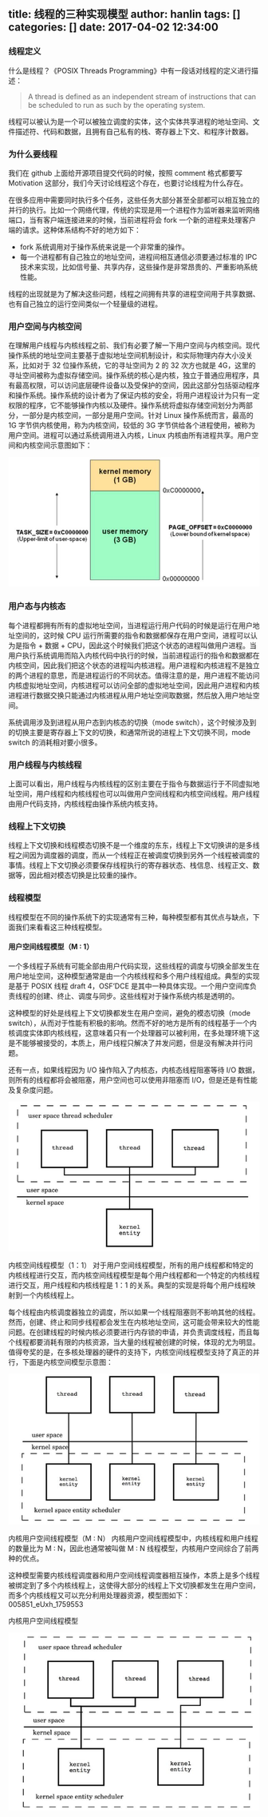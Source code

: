 title: 线程的三种实现模型
author: hanlin
tags: []
categories: []
date: 2017-04-02 12:34:00
---
### 线程定义
什么是线程？《POSIX Threads Programming》中有一段话对线程的定义进行描述：
>A thread is defined as an independent stream of instructions that can be scheduled to run as such by the operating system.

线程可以被认为是一个可以被独立调度的实体，这个实体共享进程的地址空间、文件描述符、代码和数据，且拥有自己私有的栈、寄存器上下文、和程序计数器。
<!--more-->

### 为什么要线程
我们在 github 上面给开源项目提交代码的时候，按照 comment 格式都要写 Motivation 这部分，我们今天讨论线程这个存在，也要讨论线程为什么存在。

在很多应用中需要同时执行多个任务，这些任务大部分甚至全部都可以相互独立的并行的执行。比如一个网络代理，传统的实现是用一个进程作为监听器来监听网络端口，当有客户端连接进来的时候，当前进程将会 fork 一个新的进程来处理客户端的请求。这种体系结构不好的地方如下：

* fork 系统调用对于操作系统来说是一个非常重的操作。
* 每一个进程都有自己独立的地址空间，进程间相互通信必须要通过标准的 IPC 技术来实现，比如信号量、共享内存，这些操作是非常昂贵的、严重影响系统性能。

线程的出现就是为了解决这些问题，线程之间拥有共享的进程空间用于共享数据、也有自己独立的运行空间类似一个轻量级的进程。

### 用户空间与内核空间
在理解用户线程与内核线程之前、我们有必要了解一下用户空间与内核空间。现代操作系统的地址空间主要基于虚拟地址空间机制设计，和实际物理内存大小没关系，比如对于 32 位操作系统，它的寻址空间为 2 的 32 次方也就是 4G，这里的寻址空间被称为虚拟存储空间。操作系统的核心是内核，独立于普通应用程序，具有最高权限，可以访问底层硬件设备以及受保护的空间，因此这部分包括驱动程序和操作系统。操作系统的设计者为了保证内核的安全，将用户进程设计为只有一定权限的程序，它不能够操作内核以及硬件。操作系统将虚拟存储空间划分为两部分，一部分是内核空间，一部分是用户空间。针对 Linux 操作系统而言，最高的 1G 字节供内核使用，称为内核空间，较低的 3G 字节供给各个进程使用，被称为用户空间。进程可以通过系统调用进入内核，Linux 内核由所有进程共享。用户空间和内核空间示意图如下：

![upload successful](/images/image_threadsdafasdfsd.png)

### 用户态与内核态
每个进程都拥有所有的虚拟地址空间，当进程运行用户代码的时候是运行在用户地址空间的，这时候 CPU 运行所需要的指令和数据都保存在用户空间，进程可以认为是指令 + 数据 + CPU，因此这个时候我们把这个状态的进程叫做用户进程。当用户执行系统调用而陷入内核代码中执行的时候，当前进程运行的指令和数据都在内核空间，因此我们把这个状态的进程叫内核进程。用户进程和内核进程不是独立的两个进程的意思，而是进程运行的不同状态。值得注意的是，用户进程不能访问内核虚拟地址空间，内核进程可以访问全部的虚拟地址空间，因此用户进程和内核进程进行数据交换只能通过内核进程从用户地址空间取数据，然后放入用户地址空间。

系统调用涉及到进程从用户态到内核态的切换（mode switch），这个时候涉及到的切换主要是寄存器上下文的切换，和通常所说的进程上下文切换不同，mode switch 的消耗相对要小很多。

### 用户线程与内核线程
上面可以看出，用户线程与内核线程的区别主要在于指令与数据运行于不同虚拟地址空间，用户线程和内核线程也可以叫做用户空间线程和内核空间线程。用户线程由用户代码支持，内核线程由操作系统内核支持。

### 线程上下文切换
线程上下文切换和线程模态切换不是一个维度的东东，线程上下文切换讲的是多线程之间因为调度器的调度，而从一个线程正在被调度切换到另外一个线程被调度的事情。线程上下文切换必须要保存线程执行的寄存器状态、栈信息、线程正文、数据等，因此相对模态切换是比较重的操作。

### 线程模型
线程模型在不同的操作系统下的实现通常有三种，每种模型都有其优点与缺点，下面我们来看看这三种线程模型。

#### 用户空间线程模型（M : 1）
一个多线程子系统有可能全部由用户代码实现，这些线程的调度与切换全部发生在用户地址空间，这种模型通常是由一个内核线程和多个用户线程组成。典型的实现是基于 POSIX 线程 draft 4，OSF’DCE 是其中一种具体实现。一个用户空间库负责线程的创建、终止、调度与同步。这些线程对于操作系统内核是透明的。

这种模型的好处是线程上下文切换都发生在用户空间，避免的模态切换（mode switch），从而对于性能有积极的影响。然而不好的地方是所有的线程基于一个内核调度实体即内核线程，这意味着只有一个处理器可以被利用，在多处理环境下这是不能够被接受的，本质上，用户线程只解决了并发问题，但是没有解决并行问题。

还有一点，如果线程因为 I/O 操作陷入了内核态，内核态线程阻塞等待 I/O 数据，则所有的线程都将会被阻塞，用户空间也可以使用非阻塞而 I/O，但是还是有性能及复杂度问题。

![upload successful](/images/image_thread12dssfsdsaf.png)

内核空间线程模型（1：1）
对于用户空间线程模型，所有的用户线程都和特定的内核线程进行交互，而内核空间线程模型是每个用户线程都和一个特定的内核线程进行交互，用户线程和内核线程是 1：1 的关系。典型的实现是将每个用户线程映射到一个内核线程上。

每个线程由内核调度器独立的调度，所以如果一个线程阻塞则不影响其他的线程。然而，创建、终止和同步线程都会发生在内核地址空间，这可能会带来较大的性能问题。在创建线程的时候内核必须要进行内存锁的申请，并负责调度线程，而且每个线程都要消耗有限的内核资源，当大量的线程被创建的时候，体现的尤为明显。值得夸奖的是，在多核处理器的硬件的支持下，内核空间线程模型支持了真正的并行，下面是内核空间模型示意图：

![upload successful](/images/image_thread34sdfasdf.png)

内核用户空间线程模型（M : N）
内核用户空间线程模型中，内核线程和用户线程的数量比为 M : N，因此也通常被叫做 M : N 线程模型，内核用户空间综合了前两种的优点。

这种模型需要内核线程调度器和用户空间线程调度器相互操作，本质上是多个线程被绑定到了多个内核线程上，这使得大部分的线程上下文切换都发生在用户空间，而多个内核线程又可以充分利用处理器资源，模型图如下：005851_eUxh_1759553

内核用户空间线程模型

![upload successful](/images/image_thread46123123.png)
